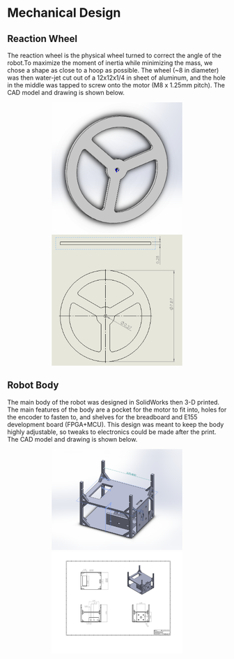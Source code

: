 # Mechanical Design
## Reaction Wheel
The reaction wheel is the physical wheel turned to correct the angle of the robot.To maximize the moment of inertia while minimizing the mass, we chose a shape as close to a hoop as possible. The wheel (~8 in diameter) was then water-jet cut out of a 12x12x1/4 in sheet of aluminum, and the hole in the middle was tapped to screw onto the motor (M8 x 1.25mm pitch). The CAD model and drawing is shown below. 

<div style="text-align: center">
  <img src="./assets/img/reactionwheel_cad.png" alt="logo" width="300" height = "300" />
   <img src="./assets/img/wheel_drawing.png" alt="logo" width="300" height = "300" />
</div>


## Robot Body

The main body of the robot was designed in SolidWorks then 3-D printed. The main features of the body are a pocket for the motor to fit into, holes for the encoder to fasten to, and shelves for the breadboard and E155 development board (FPGA+MCU). This design was meant to keep the body highly adjustable, so tweaks to electronics could be made after the print. The CAD model and drawing is shown below. 

<div style="text-align: center">
  <img src="./assets/img/final_cad.png" alt="logo" width="300" />
   <img src="./assets/img/final_chassis_drawing.png" alt="logo" width="300" />
</div>